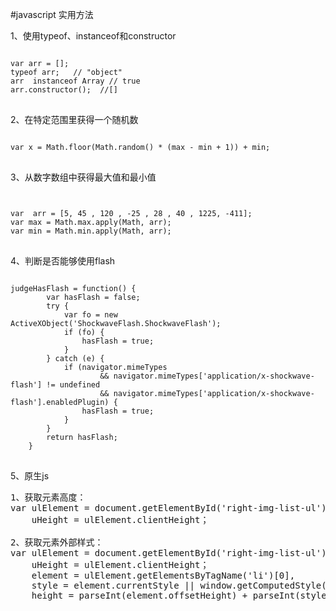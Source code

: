 #javascript 实用方法

1、使用typeof、instanceof和constructor
<pre>
<code>
var arr = [];
typeof arr;   // "object" 
arr  instanceof Array // true
arr.constructor();  //[]
</code>
</pre>

2、在特定范围里获得一个随机数

<pre>
<code>
var x = Math.floor(Math.random() * (max - min + 1)) + min;
</code>
</pre>

3、从数字数组中获得最大值和最小值

<pre>
<code>

var  arr = [5, 45 , 120 , -25 , 28 , 40 , 1225, -411]; 
var max = Math.max.apply(Math, arr); 
var min = Math.min.apply(Math, arr);
</code>
</pre>

4、判断是否能够使用flash

<pre>
<code>
judgeHasFlash = function() {
        var hasFlash = false;
        try {
            var fo = new ActiveXObject('ShockwaveFlash.ShockwaveFlash');
            if (fo) {
                hasFlash = true;
            }
        } catch (e) {
            if (navigator.mimeTypes
                    && navigator.mimeTypes['application/x-shockwave-flash'] != undefined
                    && navigator.mimeTypes['application/x-shockwave-flash'].enabledPlugin) {
                hasFlash = true;
            }
        }
        return hasFlash;
    }
</code>
</pre>

5、原生js

<pre>
1、获取元素高度：
var ulElement = document.getElementById('right-img-list-ul'),
    uHeight = ulElement.clientHeight；

2、获取元素外部样式：
var ulElement = document.getElementById('right-img-list-ul'),
    uHeight = ulElement.clientHeight；
    element = ulElement.getElementsByTagName('li')[0],
    style = element.currentStyle || window.getComputedStyle(element),
    height = parseInt(element.offsetHeight) + parseInt(style.marginTop);

</pre>

